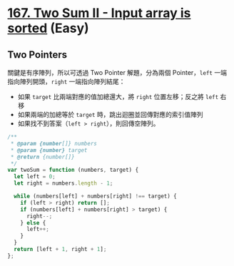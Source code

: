# [167. Two Sum II - Input array is sorted](https://leetcode.com/problems/two-sum-ii-input-array-is-sorted/) (Easy)

## **Two Pointers**

關鍵是有序陣列，所以可透過 Two Pointer 解題，分為兩個 Pointer，`left` 一端指向陣列開頭，`right` 一端指向陣列結尾：

- 如果 `target` 比兩端對應的值加總還大，將 `right` 位置左移；反之將 `left` 右移
- 如果兩端的加總等於 `target` 時，跳出迴圈並回傳對應的索引值陣列
- 如果找不到答案（`left > right`），則回傳空陣列。

```js
/**
 * @param {number[]} numbers
 * @param {number} target
 * @return {number[]}
 */
var twoSum = function (numbers, target) {
  let left = 0;
  let right = numbers.length - 1;

  while (numbers[left] + numbers[right] !== target) {
    if (left > right) return [];
    if (numbers[left] + numbers[right] > target) {
      right--;
    } else {
      left++;
    }
  }
  return [left + 1, right + 1];
};
```
